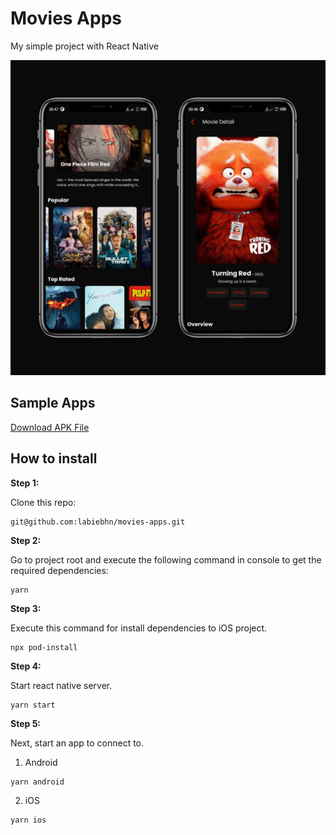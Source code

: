 # Movies Apps

My simple project with React Native
<!-- TODO: replace by a video intro -->

![Movies Apps Prototype](screenshots/1.png)

## Sample Apps

<a href="https://drive.google.com/file/d/1HCtid0Vz5yg3WvnDT_5mXaRaj-yFY4eV/view?usp=sharing" target="_blank">Download APK File</a>

## How to install

**Step 1:**

Clone this repo:

```
git@github.com:labiebhn/movies-apps.git
```

**Step 2:**

Go to project root and execute the following command in console to get the required dependencies: 

```
yarn
```

**Step 3:**

Execute this command for install dependencies to iOS project.

```
npx pod-install
```

**Step 4:**

Start react native server.

```
yarn start
```


**Step 5:**

Next, start an app to connect to.

1. Android

```
yarn android
```

2. iOS

```
yarn ios
```